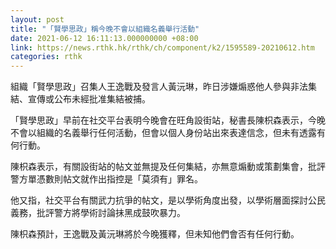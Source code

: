 ```yaml
---
layout: post
title: "「賢學思政」稱今晚不會以組織名義舉行活動"
date: 2021-06-12 16:11:13.000000000 +08:00
link: https://news.rthk.hk/rthk/ch/component/k2/1595589-20210612.htm
categories: rthk
---
```


組織「賢學思政」召集人王逸戰及發言人黃沅琳，昨日涉嫌煽惑他人參與非法集結、宣傳或公布未經批准集結被捕。

「賢學思政」早前在社交平台表明今晚會在旺角設街站，秘書長陳枳森表示，今晚不會以組織的名義舉行任何活動，但會以個人身份站出來表達信念，但未有透露有何行動。

陳枳森表示，有關設街站的帖文並無提及任何集結，亦無意煽動或策劃集會，批評警方單憑數則帖文就作出指控是「莫須有」罪名。

他又指，社交平台有關武力抗爭的帖文，是以學術角度出發，以學術層面探討公民義務，批評警方將學術討論抺黑成鼓吹暴力。

陳枳森預計，王逸戰及黃沅琳將於今晚獲釋，但未知他們會否有任何行動。
